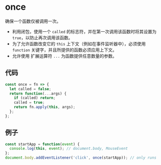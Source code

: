# once

确保一个函数仅被调用一次。

- 利用闭包，使用一个 `called` 的标志符，并在第一次调用该函数时将其设置为 `true`，以防止再次调用该函数。
- 为了允许函数改变它的 `this` 上下文（例如在事件监听器中），必须使用 `function` 关键字，并且所提供的函数必须应用上下文。
- 允许使用 扩展运算符 `...` 为函数提供任意数量的参数。

## 代码

```js
const once = fn => {
  let called = false;
  return function(...args) {
    if (called) return;
    called = true;
    return fn.apply(this, args);
  };
};
```

## 例子

```js
const startApp = function(event) {
  console.log(this, event); // document.body, MouseEvent
};
document.body.addEventListener('click', once(startApp)); // only runs `startApp` once upon click
```

